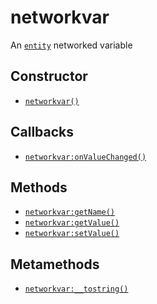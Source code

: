 networkvar
==========

An [`entity`](api/entity) networked variable

Constructor
-----------

* [`networkvar()`](api/networkvar.networkvar)

Callbacks
---------

* [`networkvar:onValueChanged()`](api/networkvar.onValueChanged)

Methods
-------

* [`networkvar:getName()`](api/networkvar.getName)
* [`networkvar:getValue()`](api/networkvar.getValue)
* [`networkvar:setValue()`](api/networkvar.setValue)

Metamethods
-----------

* [`networkvar:__tostring()`](api/networkvar.__tostring)
